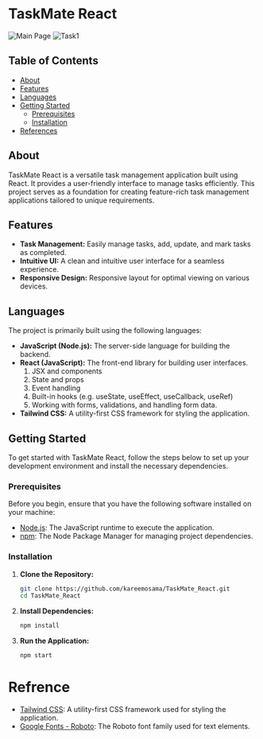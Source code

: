 # TaskMate React

![Main Page](https://github.com/kareemosama/TaskMate_React/tree/main/src/assets/GitImages/MainPage.png)
![Task1](https://github.com/kareemosama/TaskMate_React/tree/main/src/assets/GitImages/Task1.png)

## Table of Contents

- [About](#about)
- [Features](#features)
- [Languages](#languages)
- [Getting Started](#getting-started)
  - [Prerequisites](#prerequisites)
  - [Installation](#installation)
- [References](#references)

## About

TaskMate React is a versatile task management application built using React. It provides a user-friendly interface to manage tasks efficiently. This project serves as a foundation for creating feature-rich task management applications tailored to unique requirements.

## Features

- **Task Management:** Easily manage tasks, add, update, and mark tasks as completed.
- **Intuitive UI:** A clean and intuitive user interface for a seamless experience.
- **Responsive Design:** Responsive layout for optimal viewing on various devices.

## Languages

The project is primarily built using the following languages:

- **JavaScript (Node.js):** The server-side language for building the backend.
- **React (JavaScript):** The front-end library for building user interfaces.
  1. JSX and components
  2. State and props
  3. Event handling
  4. Built-in hooks (e.g. useState, useEffect, useCallback, useRef)
  5. Working with forms, validations, and handling form data.
- **Tailwind CSS:** A utility-first CSS framework for styling the application.

## Getting Started

To get started with TaskMate React, follow the steps below to set up your development environment and install the necessary dependencies.

### Prerequisites

Before you begin, ensure that you have the following software installed on your machine:

- [Node.js](https://nodejs.org/en/): The JavaScript runtime to execute the application.
- [npm](https://www.npmjs.com/): The Node Package Manager for managing project dependencies.

### Installation

1. **Clone the Repository:**

   ```bash
   git clone https://github.com/kareemosama/TaskMate_React.git
   cd TaskMate_React
   ```

2. **Install Dependencies:**

   ```bash
   npm install
   ```

3. **Run the Application:**

   ```bash
   npm start
   ```

# Refrence

- [Tailwind CSS](https://tailwindcss.com): A utility-first CSS framework used for styling the application.
- [Google Fonts - Roboto](https://fonts.google.com/specimen/Roboto): The Roboto font family used for text elements.
